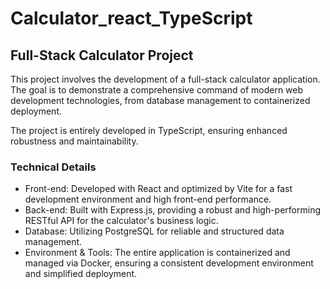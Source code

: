 # **Calculator_react_TypeScript**

## Full-Stack Calculator Project

This project involves the development of a full-stack calculator application. The goal is to demonstrate a comprehensive command of modern web development technologies, from database management to containerized deployment.

The project is entirely developed in TypeScript, ensuring enhanced robustness and maintainability.

### Technical Details
* Front-end: Developed with React and optimized by Vite for a fast development environment and high front-end performance.
* Back-end: Built with Express.js, providing a robust and high-performing RESTful API for the calculator's business logic.
* Database: Utilizing PostgreSQL for reliable and structured data management.
* Environment & Tools: The entire application is containerized and managed via Docker, ensuring a consistent development environment and simplified deployment.